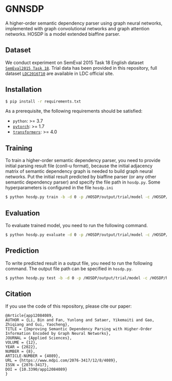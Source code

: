 # GNNSDP

A higher-order semantic dependency parser using graph neural networks, implemented with graph convolutional networks and graph attention networks.
HOSDP is a model extended biaffine parser. 

## Dataset
We conduct experiment on SemEval 2015 Task 18 English dataset [`SemEval2015 Task 18`](https://alt.qcri.org/semeval2015/task18/). 
Trial data has been provided in this repository, full dataset [`LDC2016T10`](https://catalog.ldc.upenn.edu/LDC2016T10) are available in LDC official site.

## Installation

```sh
$ pip install -r requirements.txt
```


As a prerequisite, the following requirements should be satisfied:
* `python`: >= 3.7
* [`pytorch`](https://github.com/pytorch/pytorch): >= 1.7
* [`transformers`](https://github.com/huggingface/transformers): >= 4.0


## Training

To train a higher-order semantic dependency parser, you need to provide initial parsing result file (conll-u format),
because the initial adjacency matrix of semantic dependency graph is needed to build graph neural networks. 
Put the initial result predicted by biaffine parser (or any other semantic dependency parser) 
and specify the file path in `hosdp.py`.
Some hyperparameters is configured in the file `hosdp.ini`
```sh
$ python hosdp.py train -b -d 0 -p /HOSDP/output/trial/model -c /HOSDP/hosdp.ini
```

## Evaluation

To evaluate trained model, you need to run the following command.
```sh
$ python hosdp.py evaluate -d 0 -p /HOSDP/output/trial/model -c /HOSDP/hosdp.ini
```

## Prediction
To write predicted result in a output file, you need to run the following command. The output file path can be specified in `hosdp.py`. 
```sh
$ python hosdp.py test -b -d 0 -p /HOSDP/output/trial/model -c /HOSDP/hosdp.ini
```

## Citation
If you use the code of this repository, please cite our paper:
```
@Article{app12084089,
AUTHOR = {Li, Bin and Fan, Yunlong and Sataer, Yikemaiti and Gao, Zhiqiang and Gui, Yaocheng},
TITLE = {Improving Semantic Dependency Parsing with Higher-Order Information Encoded by Graph Neural Networks},
JOURNAL = {Applied Sciences},
VOLUME = {12},
YEAR = {2022},
NUMBER = {8},
ARTICLE-NUMBER = {4089},
URL = {https://www.mdpi.com/2076-3417/12/8/4089},
ISSN = {2076-3417},
DOI = {10.3390/app12084089}
}
```
